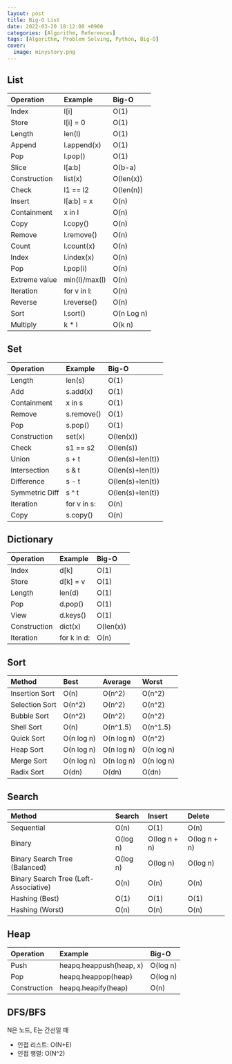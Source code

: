 ```yaml
---
layout: post
title: Big-O List
date: 2022-03-20 18:12:00 +0900
categories: [Algorithm, References]
tags: [Algorithm, Problem Solving, Python, Big-O]
cover:
  image: minystory.png
---
```


## List

| Operation | Example | Big-O |
|:----------|:--------|:------|
| Index | l[i] | O(1) |
| Store | l[i] = 0 | O(1) |
| Length | len(l) | O(1) |
| Append | l.append(x) | O(1) |
| Pop | l.pop() | O(1) |
| Slice | l[a:b] | O(b-a) |
| Construction | list(x) | O(len(x)) |
| Check | l1 == l2 | O(len(n)) |
| Insert | l[a:b] = x | O(n) |
| Containment | x in l | O(n) |
| Copy | l.copy() | O(n) |
| Remove | l.remove() | O(n) |
| Count | l.count(x) | O(n) |
| Index | l.index(x) | O(n) |
| Pop | l.pop(i) | O(n) |
| Extreme value | min(l)/max(l) | O(n) |
| Iteration | for v in l: | O(n) |
| Reverse | l.reverse() | O(n) |
| Sort | l.sort() | O(n Log n) |
| Multiply | k \* l | O(k n) |

## Set
| Operation | Example | Big-O |
|:----------|:--------|:------|
| Length | len(s) | O(1) |
| Add | s.add(x) | O(1) |
| Containment | x in s | O(1) |
| Remove | s.remove() | O(1) |
| Pop | s.pop() | O(1) |
| Construction | set(x) | O(len(x)) |
| Check | s1 == s2 | O(len(s)) |
| Union | s + t | O(len(s)+len(t)) |
| Intersection | s & t | O(len(s)+len(t)) |
| Difference | s - t | O(len(s)+len(t)) |
| Symmetric Diff | s ^ t | O(len(s)+len(t)) |
| Iteration | for v in s: | O(n) |
| Copy | s.copy() | O(n) |

## Dictionary
| Operation | Example | Big-O |
|:----------|:--------|:------|
| Index | d[k] | O(1) |
| Store | d[k] = v | O(1) |
| Length | len(d) | O(1) |
| Pop | d.pop() | O(1) |
| View | d.keys() | O(1) |
| Construction | dict(x) | O(len(x)) |
| Iteration | for k in d: | O(n) |

## Sort
| Method | Best | Average | Worst |
|:-------|:-----|:--------|:------|
| Insertion Sort | O(n) | O(n^2) | O(n^2) |
| Selection Sort | O(n^2) | O(n^2) | O(n^2) |
| Bubble Sort | O(n^2) | O(n^2) | O(n^2) |
| Shell Sort | O(n) | O(n^1.5) | O(n^1.5) |
| Quick Sort | O(n log n) | O(n log n) | O(n^2) |
| Heap Sort | O(n log n) | O(n log n) | O(n log n) |
| Merge Sort | O(n log n) | O(n log n) | O(n log n) |
| Radix Sort | O(dn) | O(dn) | O(dn) |

## Search
| Method | Search | Insert | Delete |
|:-------|:-------|:-------|:-------|
| Sequential | O(n) | O(1) | O(n) |
| Binary | O(log n) | O(log n + n) | O(log n + n) |
| Binary Search Tree (Balanced) | O(log n) | O(log n) | O(log n) |
| Binary Search Tree (Left-Associative) | O(n) | O(n) | O(n) |
| Hashing (Best) | O(1) | O(1) | O(1) |
| Hashing (Worst) | O(n) | O(n) | O(n) |


## Heap
| Operation | Example | Big-O |
|:----------|:--------|:------|
| Push | heapq.heappush(heap, x) | O(log n) |
| Pop | heapq.heappop(heap) | O(log n) |
| Construction | heapq.heapify(heap) | O(n) |

## DFS/BFS
N은 노드, E는 간선일 때
- 인접 리스트: O(N+E)
- 인접 행렬: O(N^2)
